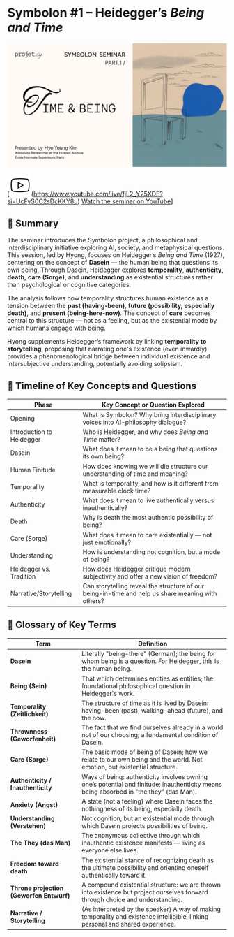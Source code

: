 # Symbolon #1 – Heidegger’s *Being and Time*

![Sunset Reader](./images/session1.png)



[![YouTube](./images/icons8-youtube-50.png)(https://www.youtube.com/live/fjL2_Y25XDE?si=UcFyS0C2sDcKKY8u) [Watch the seminar on YouTube](https://www.youtube.com/live/fjL2_Y25XDE?si=UcFyS0C2sDcKKY8u)]


## 🔹 Summary

The seminar introduces the Symbolon project, a philosophical and interdisciplinary initiative exploring AI, society, and metaphysical questions. This session, led by Hyong, focuses on Heidegger’s *Being and Time* (1927), centering on the concept of **Dasein** — the human being that questions its own being. Through Dasein, Heidegger explores **temporality**, **authenticity**, **death**, **care (Sorge)**, and **understanding** as existential structures rather than psychological or cognitive categories.

The analysis follows how temporality structures human existence as a tension between the **past (having-been)**, **future (possibility, especially death)**, and **present (being-here-now)**. The concept of **care** becomes central to this structure — not as a feeling, but as the existential mode by which humans engage with being.

Hyong supplements Heidegger’s framework by linking **temporality to storytelling**, proposing that narrating one's existence (even inwardly) provides a phenomenological bridge between individual existence and intersubjective understanding, potentially avoiding solipsism.

## 🧭 Timeline of Key Concepts and Questions

| Phase                    | Key Concept or Question Explored                                                                      |
|--------------------------|--------------------------------------------------------------------------------------------------------|
| Opening                  | What is Symbolon? Why bring interdisciplinary voices into AI-philosophy dialogue?                      |
| Introduction to Heidegger| Who is Heidegger, and why does *Being and Time* matter?                                                |
| Dasein                   | What does it mean to be a being that questions its own being?                                          |
| Human Finitude           | How does knowing we will die structure our understanding of time and meaning?                         |
| Temporality              | What is temporality, and how is it different from measurable clock time?                              |
| Authenticity             | What does it mean to live authentically versus inauthentically?                                       |
| Death                    | Why is death the most authentic possibility of being?                                                 |
| Care (Sorge)             | What does it mean to care existentially — not just emotionally?                                       |
| Understanding            | How is understanding not cognition, but a mode of being?                                               |
| Heidegger vs. Tradition  | How does Heidegger critique modern subjectivity and offer a new vision of freedom?                    |
| Narrative/Storytelling   | Can storytelling reveal the structure of our being-in-time and help us share meaning with others?     |

## 🧾 Glossary of Key Terms

| Term                | Definition |
|---------------------|------------|
| **Dasein**          | Literally "being-there" (German); the being for whom being is a question. For Heidegger, this is the human being. |
| **Being (Sein)**    | That which determines entities as entities; the foundational philosophical question in Heidegger's work. |
| **Temporality (Zeitlichkeit)** | The structure of time as it is lived by Dasein: having-been (past), walking-ahead (future), and the now. |
| **Thrownness (Geworfenheit)** | The fact that we find ourselves already in a world not of our choosing; a fundamental condition of Dasein. |
| **Care (Sorge)**     | The basic mode of being of Dasein; how we relate to our own being and the world. Not emotion, but existential structure. |
| **Authenticity / Inauthenticity** | Ways of being: authenticity involves owning one’s potential and finitude; inauthenticity means being absorbed in "the they" (das Man). |
| **Anxiety (Angst)** | A state (not a feeling) where Dasein faces the nothingness of its being, especially death. |
| **Understanding (Verstehen)** | Not cognition, but an existential mode through which Dasein projects possibilities of being. |
| **The They (das Man)** | The anonymous collective through which inauthentic existence manifests — living as everyone else lives. |
| **Freedom toward death** | The existential stance of recognizing death as the ultimate possibility and orienting oneself authentically toward it. |
| **Throne projection (Geworfen Entwurf)** | A compound existential structure: we are thrown into existence but project ourselves forward through choice and understanding. |
| **Narrative / Storytelling** | (As interpreted by the speaker) A way of making temporality and existence intelligible, linking personal and shared experience. |

